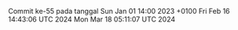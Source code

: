 Commit ke-55 pada tanggal Sun Jan 01 14:00 2023 +0100
Fri Feb 16 14:43:06 UTC 2024
Mon Mar 18 05:11:07 UTC 2024
